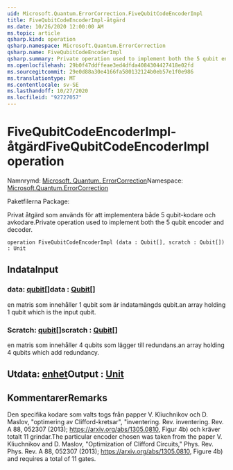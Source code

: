 ```yaml
---
uid: Microsoft.Quantum.ErrorCorrection.FiveQubitCodeEncoderImpl
title: FiveQubitCodeEncoderImpl-åtgärd
ms.date: 10/26/2020 12:00:00 AM
ms.topic: article
qsharp.kind: operation
qsharp.namespace: Microsoft.Quantum.ErrorCorrection
qsharp.name: FiveQubitCodeEncoderImpl
qsharp.summary: Private operation used to implement both the 5 qubit encoder and decoder.
ms.openlocfilehash: 29b0f47ddffeae3ed4dfda4084304427418e02fd
ms.sourcegitcommit: 29e0d88a30e4166fa580132124b0eb57e1f0e986
ms.translationtype: MT
ms.contentlocale: sv-SE
ms.lasthandoff: 10/27/2020
ms.locfileid: "92727057"
---
```

# <a name="fivequbitcodeencoderimpl-operation"></a><span data-ttu-id="0a0b2-102">FiveQubitCodeEncoderImpl-åtgärd</span><span class="sxs-lookup"><span data-stu-id="0a0b2-102">FiveQubitCodeEncoderImpl operation</span></span>

<span data-ttu-id="0a0b2-103">Namnrymd: [Microsoft. Quantum. ErrorCorrection](xref:Microsoft.Quantum.ErrorCorrection)</span><span class="sxs-lookup"><span data-stu-id="0a0b2-103">Namespace: [Microsoft.Quantum.ErrorCorrection](xref:Microsoft.Quantum.ErrorCorrection)</span></span>

<span data-ttu-id="0a0b2-104">Paketfilerna [](https://nuget.org/packages/)</span><span class="sxs-lookup"><span data-stu-id="0a0b2-104">Package: [](https://nuget.org/packages/)</span></span>


<span data-ttu-id="0a0b2-105">Privat åtgärd som används för att implementera både 5 qubit-kodare och avkodare.</span><span class="sxs-lookup"><span data-stu-id="0a0b2-105">Private operation used to implement both the 5 qubit encoder and decoder.</span></span>

```qsharp
operation FiveQubitCodeEncoderImpl (data : Qubit[], scratch : Qubit[]) : Unit
```


## <a name="input"></a><span data-ttu-id="0a0b2-106">Indata</span><span class="sxs-lookup"><span data-stu-id="0a0b2-106">Input</span></span>

### <a name="data--qubit"></a><span data-ttu-id="0a0b2-107">data: [qubit](xref:microsoft.quantum.lang-ref.qubit)[]</span><span class="sxs-lookup"><span data-stu-id="0a0b2-107">data : [Qubit](xref:microsoft.quantum.lang-ref.qubit)[]</span></span>

<span data-ttu-id="0a0b2-108">en matris som innehåller 1 qubit som är indatamängds qubit.</span><span class="sxs-lookup"><span data-stu-id="0a0b2-108">an array holding 1 qubit which is the input qubit.</span></span>


### <a name="scratch--qubit"></a><span data-ttu-id="0a0b2-109">Scratch: [qubit](xref:microsoft.quantum.lang-ref.qubit)[]</span><span class="sxs-lookup"><span data-stu-id="0a0b2-109">scratch : [Qubit](xref:microsoft.quantum.lang-ref.qubit)[]</span></span>

<span data-ttu-id="0a0b2-110">en matris som innehåller 4 qubits som lägger till redundans.</span><span class="sxs-lookup"><span data-stu-id="0a0b2-110">an array holding 4 qubits which add redundancy.</span></span>



## <a name="output--unit"></a><span data-ttu-id="0a0b2-111">Utdata: [enhet](xref:microsoft.quantum.lang-ref.unit)</span><span class="sxs-lookup"><span data-stu-id="0a0b2-111">Output : [Unit](xref:microsoft.quantum.lang-ref.unit)</span></span>



## <a name="remarks"></a><span data-ttu-id="0a0b2-112">Kommentarer</span><span class="sxs-lookup"><span data-stu-id="0a0b2-112">Remarks</span></span>

<span data-ttu-id="0a0b2-113">Den specifika kodare som valts togs från papper V. Kliuchnikov och D. Maslov, "optimering av Clifford-kretsar", "inventering. Rev. inventering. Rev. A 88, 052307 (2013); https://arxiv.org/abs/1305.0810, Figur 4b) och kräver totalt 11 grindar.</span><span class="sxs-lookup"><span data-stu-id="0a0b2-113">The particular encoder chosen was taken from the paper V. Kliuchnikov and D. Maslov, "Optimization of Clifford Circuits," Phys. Rev. Phys. Rev. A 88, 052307 (2013); https://arxiv.org/abs/1305.0810, Figure 4b) and requires a total of 11 gates.</span></span>